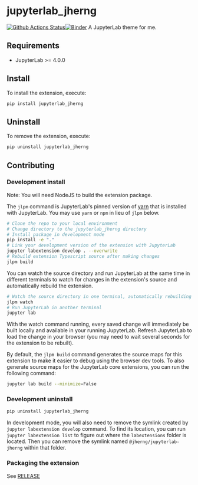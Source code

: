 # jupyterlab_jherng

[![Github Actions Status](https://github.com/hongjiaherng/jupyterlab-jherng/workflows/Build/badge.svg)](https://github.com/hongjiaherng/jupyterlab-jherng/actions/workflows/build.yml)[![Binder](https://mybinder.org/badge_logo.svg)](https://mybinder.org/v2/gh/hongjiaherng/jupyterlab-jherng/main?urlpath=lab)
A JupyterLab theme for me.

## Requirements

- JupyterLab >= 4.0.0

## Install

To install the extension, execute:

```bash
pip install jupyterlab_jherng
```

## Uninstall

To remove the extension, execute:

```bash
pip uninstall jupyterlab_jherng
```

## Contributing

### Development install

Note: You will need NodeJS to build the extension package.

The `jlpm` command is JupyterLab's pinned version of
[yarn](https://yarnpkg.com/) that is installed with JupyterLab. You may use
`yarn` or `npm` in lieu of `jlpm` below.

```bash
# Clone the repo to your local environment
# Change directory to the jupyterlab_jherng directory
# Install package in development mode
pip install -e "."
# Link your development version of the extension with JupyterLab
jupyter labextension develop . --overwrite
# Rebuild extension Typescript source after making changes
jlpm build
```

You can watch the source directory and run JupyterLab at the same time in different terminals to watch for changes in the extension's source and automatically rebuild the extension.

```bash
# Watch the source directory in one terminal, automatically rebuilding when needed
jlpm watch
# Run JupyterLab in another terminal
jupyter lab
```

With the watch command running, every saved change will immediately be built locally and available in your running JupyterLab. Refresh JupyterLab to load the change in your browser (you may need to wait several seconds for the extension to be rebuilt).

By default, the `jlpm build` command generates the source maps for this extension to make it easier to debug using the browser dev tools. To also generate source maps for the JupyterLab core extensions, you can run the following command:

```bash
jupyter lab build --minimize=False
```

### Development uninstall

```bash
pip uninstall jupyterlab_jherng
```

In development mode, you will also need to remove the symlink created by `jupyter labextension develop`
command. To find its location, you can run `jupyter labextension list` to figure out where the `labextensions`
folder is located. Then you can remove the symlink named `@jherng/jupyterlab-jherng` within that folder.

### Packaging the extension

See [RELEASE](RELEASE.md)
